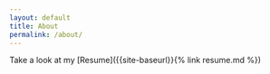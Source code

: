```yaml
---
layout: default
title: About
permalink: /about/
---
```


Take a look at my [Resume]({{site-baseurl}}{% link resume.md %})
